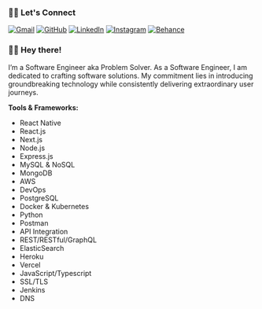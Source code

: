 ### 🙋‍♀️ Let's Connect
<p align="left">
	<a href="mailto:mydafzal@protonmail.com"><img src="https://img.icons8.com/bubbles/50/000000/apple-mail.png" alt="Gmail"/></a>
	<a href="https://github.com/mydafzal"><img src="https://img.icons8.com/bubbles/50/000000/github.png" alt="GitHub"/></a>
	<a href="https://www.linkedin.com/in/mydafzal/"><img src="https://img.icons8.com/bubbles/50/000000/linkedin.png" alt="LinkedIn"/></a>
	<a href="https://instagram.com/maidaNsiddique"><img src="https://img.icons8.com/bubbles/50/000000/instagram.png" alt="Instagram"/></a>
	<a href="https://www.behance.net/mydafzal"><img src="https://img.icons8.com/bubbles/50/000000/behance.png" alt="Behance"/></a>
</p>

### 👋🏻 Hey there!  
I’m a Software Engineer aka Problem Solver. As a Software Engineer, I am dedicated to crafting software solutions. My commitment lies in introducing groundbreaking technology while consistently delivering extraordinary user journeys.

**Tools & Frameworks:**
- React Native
- React.js
- Next.js
- Node.js
- Express.js
- MySQL & NoSQL
- MongoDB
- AWS
- DevOps
- PostgreSQL
- Docker & Kubernetes
- Python
- Postman
- API Integration
- REST/RESTful/GraphQL
- ElasticSearch
- Heroku
- Vercel
- JavaScript/Typescript
- SSL/TLS
- Jenkins
- DNS







